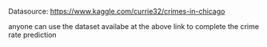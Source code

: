 Datasource: https://www.kaggle.com/currie32/crimes-in-chicago

anyone can use the dataset availabe at the above link to complete the crime rate prediction


